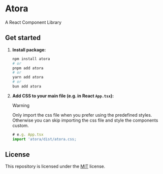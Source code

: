 # Atora

A React Component Library

## Get started

1. **Install package:**

    ```sh
    npm install atora
    # or
    pnpm add atora
    # or
    yarn add atora
    # or
    bun add atora
    ```

2. **Add CSS to your main file (e.g. in React `App.tsx`):**

    > [!WARNING]
    > 
    > Only import the css file when you prefer using the predefined styles. Otherwise you can skip importing the css file and style the components custom.

    ```js
    # e.g. App.tsx
    import 'atora/dist/atora.css;
    ```

## License

This repository is licensed under the [MIT](LICENSE) license.
